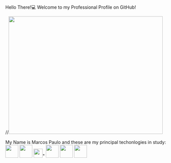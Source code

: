 Hello There!💻
Welcome to my Professional Profile on GitHub!

//<img src="https://media.giphy.com/media/oBYB0gqUy3xxBf89aT/giphy.gif" width="480" height="366" frameBorder="0" class="giphy-embed" allowFullScreen>

My Name is Marcos Paulo and these are
my principal techonlogies in study: <br>
<img src ="https://upload.wikimedia.org/wikipedia/commons/thumb/9/99/Unofficial_JavaScript_logo_2.svg/260px-Unofficial_JavaScript_logo_2.svg.png" width ="40">
<img src="https://upload.wikimedia.org/wikipedia/commons/thumb/6/61/HTML5_logo_and_wordmark.svg/1200px-HTML5_logo_and_wordmark.svg.png" width ="40">
<img src="https://upload.wikimedia.org/wikipedia/commons/thumb/d/d5/CSS3_logo_and_wordmark.svg/1452px-CSS3_logo_and_wordmark.svg.png" width="28">" 
<img src="https://plugins.jetbrains.com/files/6098/351655/icon/pluginIcon.svg" width="40">
<img src="https://upload.wikimedia.org/wikipedia/commons/thumb/a/a7/React-icon.svg/800px-React-icon.svg.png" width ="40">
<img src ="https://cdn.icon-icons.com/icons2/1381/PNG/512/mysqlworkbench_93532.png" width = "40">
